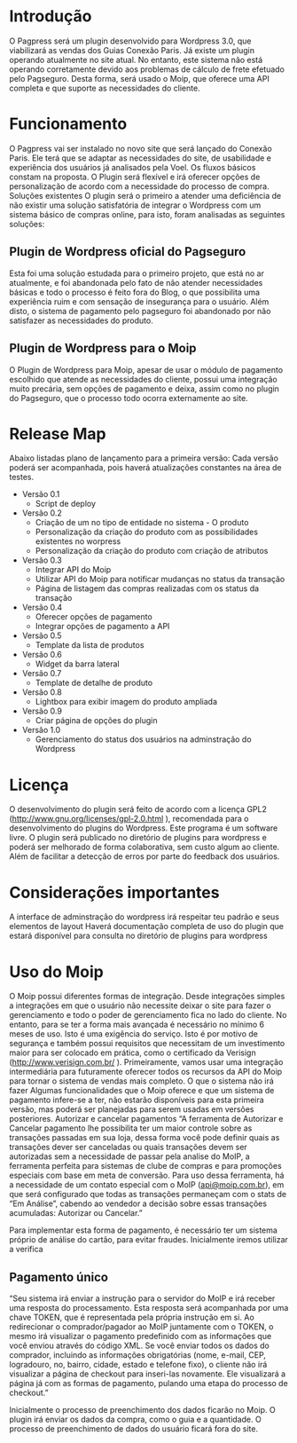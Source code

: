 Introdução
================
O Pagpress será um plugin desenvolvido para Wordpress 3.0, que viabilizará as vendas dos Guias Conexão Paris. Já existe um plugin operando atualmente no site atual. No entanto, este sistema não está operando corretamente devido aos problemas de cálculo de frete efetuado pelo Pagseguro. Desta forma, será usado o Moip, que oferece uma API completa e que suporte as necessidades do cliente.

Funcionamento
================
O Pagpress vai ser instalado no novo site que será lançado do Conexão Paris. Ele terá que se adaptar as necessidades do site, de usabilidade e experiência dos usuários já analisados pela Voel. Os fluxos básicos constam na proposta. O Plugin será flexível e irá oferecer opções de personalização de acordo com a necessidade do processo de compra.
Soluções existentes
O plugin será o primeiro a atender uma deficiência de não existir uma solução satisfatória de integrar o Wordpress com um sistema básico de compras online, para isto, foram analisadas as seguintes soluções:

Plugin de Wordpress oficial do Pagseguro
-----------------------------------------
Esta foi uma solução estudada para o primeiro projeto, que está no ar atualmente, e foi abandonada pelo fato de não atender necessidades básicas e todo o processo é feito fora do Blog, o que possibilita uma experiência ruim e com sensação de insegurança para o usuário. Além disto, o sistema de pagamento pelo pagseguro foi abandonado por não satisfazer as necessidades do produto.

Plugin de Wordpress para o Moip
-----------------------------------
O Plugin de Wordpress para Moip, apesar de usar o módulo de pagamento escolhido que atende as necessidades do cliente, possui uma integração muito precária, sem opções de pagamento e deixa, assim como no plugin do Pagseguro, que o processo todo ocorra externamente ao site.



Release Map
==========

Abaixo listadas plano de lançamento para a primeira versão:
Cada versão poderá ser acompanhada, pois haverá atualizações constantes na área de testes.

* Versão 0.1
  * Script de deploy
* Versão 0.2
  * Criação de um no tipo de entidade no sistema - O produto
  * Personalização da criação do produto com as possibilidades existentes no worpress
  * Personalização da criação do produto com criação de atributos
* Versão 0.3
  * Integrar API do Moip
  * Utilizar API do Moip para notificar mudanças no status da transação
  * Página de listagem das compras realizadas com os status da transação
* Versão 0.4
  * Oferecer opções de pagamento
  * Integrar opções de pagamento a API
* Versão 0.5
  * Template da lista de produtos
* Versão 0.6
  * Widget da barra lateral
* Versão 0.7
  * Template de detalhe de produto
* Versão 0.8
  * Lightbox para exibir imagem do produto ampliada 
* Versão 0.9
  * Criar página de opções do plugin
* Versão 1.0
  * Gerenciamento do status dos usuários na adminstração do Wordpress

Licença
========
O desenvolvimento do plugin será feito de acordo com a licença GPL2 (http://www.gnu.org/licenses/gpl-2.0.html ), recomendada para o desenvolvimento do plugins do Wordpress.
Este programa é um software livre.
O plugin será publicado no diretório de plugins para wordpress e poderá ser melhorado de forma colaborativa, sem custo algum ao cliente. Além de facilitar a detecção de erros por parte do feedback dos usuários. 

Considerações importantes
============================
A interface de adminstração do wordpress irá respeitar teu padrão e seus elementos de layout
Haverá documentação completa de uso do plugin que estará disponível para consulta no diretório de plugins para wordpress

Uso do Moip
============================
O Moip possui diferentes formas de integração. Desde integrações simples a integrações em que o usuário não necessite deixar o site para fazer o gerenciamento e todo o poder de gerenciamento fica no lado do cliente. No entanto, para se ter a forma mais avançada é necessário no mínimo 6 meses de uso. Isto é uma exigência do serviço. Isto é por motivo de segurança e também possui requisitos que necessitam de um investimento maior para ser colocado em prática, como o certificado da Verisign (http://www.verisign.com.br/ ). Primeiramente, vamos usar uma integração intermediária para futuramente oferecer todos os recursos da API do Moip para tornar o sistema de vendas mais completo.
O que o sistema não irá fazer
Algumas funcionalidades que o Moip oferece e que um sistema de pagamento infere-se a ter, não estarão disponíveis para esta primeira versão, mas poderá ser planejadas para serem usadas em versões posteriores.
Autorizar e cancelar pagamentos
“A ferramenta de Autorizar e Cancelar pagamento lhe possibilita ter um maior controle sobre as transações passadas em sua loja, dessa forma você pode definir quais as transações dever ser canceladas ou quais transações devem ser autorizadas sem a necessidade de passar pela analise do MoIP, a ferramenta perfeita para sistemas de clube de compras e para promoções especiais com base em meta de conversão.
Para uso dessa ferramenta, há a necessidade de um contato especial com o MoIP (api@moip.com.br), em que será configurado que todas as transações permaneçam com o stats de “Em Análise”, cabendo ao vendedor a decisão sobre essas transações acumuladas: Autorizar ou Cancelar.”

Para implementar esta forma de pagamento, é necessário ter um sistema próprio de análise do cartão, para evitar fraudes. Inicialmente iremos utilizar a verifica

Pagamento único
-------------------------------
“Seu sistema irá enviar a instrução para o servidor do MoIP e irá receber uma resposta do processamento. Esta resposta será acompanhada por uma chave TOKEN, que é representada pela própria instrução em si. Ao redirecionar o comprador/pagador ao MoIP juntamente com o TOKEN, o mesmo irá visualizar o pagamento predefinido com as informações que você enviou através do código XML.
Se você enviar todos os dados do comprador, incluindo as informações obrigatórias (nome, e-mail, CEP, logradouro, no, bairro, cidade, estado e telefone fixo), o cliente não irá visualizar a página de checkout para inseri-las novamente. Ele visualizará a página já com as formas de pagamento, pulando uma etapa do processo de checkout.”

Inicialmente o processo de preenchimento dos dados ficarão no Moip. O plugin irá enviar os dados da compra, como o guia e a quantidade. O processo de preenchimento de dados do usuário ficará fora do site.